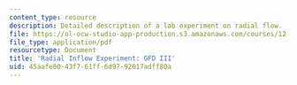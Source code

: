 ```yaml
---
content_type: resource
description: Detailed description of a lab experiment on radial flow.
file: https://ol-ocw-studio-app-production.s3.amazonaws.com/courses/12-003-atmosphere-ocean-and-climate-dynamics-fall-2008/45aafe0043f761ff6d9792017adff80a_radial_inflow.pdf
file_type: application/pdf
resourcetype: Document
title: 'Radial Inflow Experiment: GFD III'
uid: 45aafe00-43f7-61ff-6d97-92017adff80a
---
```

